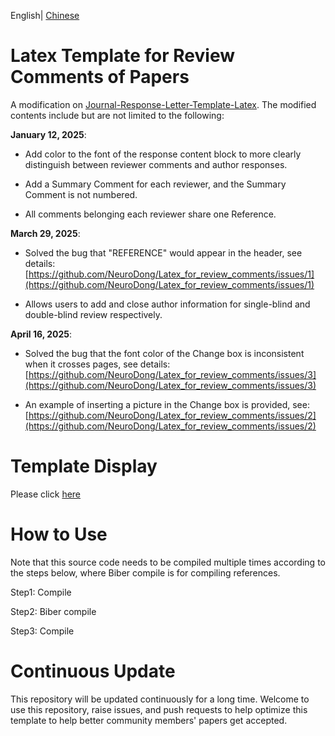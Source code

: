 English| [Chinese](https://github.com/NeuroDong/Latex_for_review_comments/blob/main/chinese_doc.md)

# Latex Template for Review Comments of Papers
A modification on [Journal-Response-Letter-Template-Latex](https://github.com/shellywhen/Journal-Response-Letter-Template-Latex). The modified contents include but are not limited to the following:

**January 12, 2025**:

- Add color to the font of the response content block to more clearly distinguish between reviewer comments and author responses.

- Add a Summary Comment for each reviewer, and the Summary Comment is not numbered.

- All comments belonging each reviewer share one Reference.

**March 29, 2025**:

- Solved the bug that "REFERENCE" would appear in the header, see details: [https://github.com/NeuroDong/Latex_for_review_comments/issues/1](https://github.com/NeuroDong/Latex_for_review_comments/issues/1)

- Allows users to add and close author information for single-blind and double-blind review respectively.

**April 16, 2025**:

- Solved the bug that the font color of the Change box is inconsistent when it crosses pages, see details: [https://github.com/NeuroDong/Latex_for_review_comments/issues/3](https://github.com/NeuroDong/Latex_for_review_comments/issues/3)

- An example of inserting a picture in the Change box is provided, see: [https://github.com/NeuroDong/Latex_for_review_comments/issues/2](https://github.com/NeuroDong/Latex_for_review_comments/issues/2)

# Template Display
Please click [here](https://www.xiaohongshu.com/explore/67878da400000000160205ba?xsec_token=CBwBDXAJ19ZK-vQ9VOViaRuH_df4ArOxeqJ2a7ttAhU-U=&xsec_source=app_share)

# How to Use
Note that this source code needs to be compiled multiple times according to the steps below, where Biber compile is for compiling references.

Step1: Compile

Step2: Biber compile

Step3: Compile

# Continuous Update
This repository will be updated continuously for a long time. Welcome to use this repository, raise issues, and push requests to help optimize this template to help better community members' papers get accepted.
